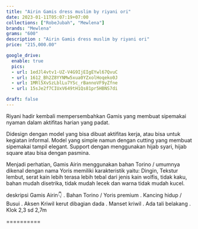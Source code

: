 ```yaml
---
title: "Airin Gamis dress muslim by riyani ori"
date: 2023-01-11T05:07:19+07:00
collections: ["RobeJubah", "Mewlena"]
brands: "Mewlena"
grams: "600"
description : "Airin Gamis dress muslim by riyani ori"
price: "215,000.00"

google_drive:
  enable: true
  pics:
  - url: 1edJl4vtv1-UZ-V4G9IjEIgEYwl67QvuC
  - url: 1612_Bh2Z8YYNMw5xua0YZxolHoqeko0J
  - url: 1MRl5XvSzLblLu7YSc_rBannoVF9yZfne
  - url: 15sJe2f7CIUxV649tH1Qs81pr5HBNS7di

draft: false
---
```


Riyani hadir kembali mempersembahkan Gamis yang membuat sipemakai nyaman dalam aktifitas harian yang padat.

Didesign dengan model yang bisa dibuat aktifitas kerja, atau bisa untuk kegiatan informal. Model yang simple namun dengan cutting yang membuat sipemakai tampil elegant. 
Support dengan menggunakan hijab syari, hijab square atau bisa dengan pasmina.

Menjadi perhatian, Gamis Airin menggunakan bahan Torino / umumnya dikenal dengan nama Yoris memiliki karakteristik yaitu:
Dingin, Tekstur lembut, serat kain lebih terasa lebih tebal dari jenis kain wolfis, tidak kaku, bahan mudah disetrika, tidak mudah lecek dan warna tidak mudah kucel.

deskripsi Gamis Airin👇
. Bahan Torino / Yoris premium
. Kancing hidup / Busui
. Aksen Kriwil kerut dibagian dada
. Manset kriwil
. Ada tali belakang
. Klok 2,3 sd 2,7m



==========

     
